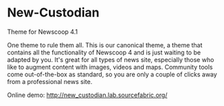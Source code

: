 New-Custodian
=============

Theme for Newscoop 4.1

One theme to rule them all. This is our canonical theme, a theme that contains all the functionality of Newscoop 4 and is just waiting to be adapted by you. It's great for all types of news site, especially those who like to augment content with images, videos and maps. Community tools come out-of-the-box as standard, so you are only a couple of clicks away from a professional news site.

Online demo: http://new_custodian.lab.sourcefabric.org/
